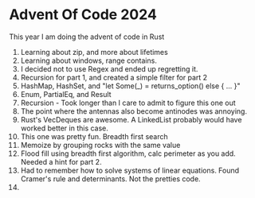 # Advent Of Code 2024

This year I am doing the advent of code in Rust

1. Learning about zip, and more about lifetimes
2. Learning about windows, range contains.
3. I decided not to use Regex and ended up regretting it.
4. Recursion for part 1, and created a simple filter for part 2
5. HashMap, HashSet, and "let Some(_) = returns_option() else { ... }"
6. Enum, PartialEq, and Result
7. Recursion - Took longer than I care to admit to figure this one out
8. The point where the antennas also become antinodes was annoying.
9. Rust's VecDeques are awesome. A LinkedList probably would have worked better in this case.
10. This one was pretty fun. Breadth first search
11. Memoize by grouping rocks with the same value
12. Flood fill using breadth first algorithm, calc perimeter as you add. Needed a hint for part 2.
13. Had to remember how to solve systems of linear equations. Found Cramer's rule and determinants. Not the pretties code.
14. 